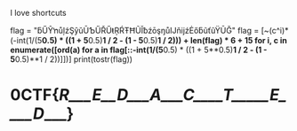 I love shortcuts

flag = "ƃŰŶŉůļźŞŷŭŪƄŰŘŰŧŖŔŦĦŨĬƀźōşŋůĲňĳźĖőƃũťũŸŪĞ"
flag = [~(c^i)*(-int(1/(5**0.5) * ((1 + 5**0.5)**1 / 2 - (1 - 5**0.5)**1 / 2))) + len(flag) * 6 + 15 for i, c in enumerate([ord(a) for a in flag[::-int(1/(5**0.5) * ((1 + 5**0.5)**1 / 2 - (1 - 5**0.5)**1 / 2))]])]
print(tostr(flag))

#  0CTF{___R___E__D___A___C____T_____E____D______}
